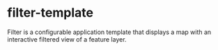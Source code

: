 filter-template
===============

Filter is a configurable application template that displays a map with an interactive filtered view of a feature layer. 
